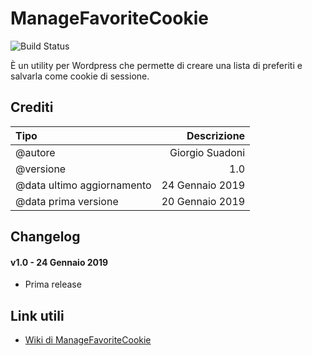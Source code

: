 ManageFavoriteCookie
================

![Build Status](https://img.shields.io/badge/build-v1.0-green.svg?style=flat)

È un utility per Wordpress che permette di creare una lista di preferiti e salvarla come cookie di sessione.



Crediti
-------

|Tipo|Descrizione|
|:---|---:|
|@autore|Giorgio Suadoni|
|@versione|1.0|
|@data ultimo aggiornamento|24 Gennaio 2019|
|@data prima versione|20 Gennaio 2019|



Changelog
---------

#### v1.0 - 24 Gennaio 2019
* Prima release



Link utili
----------

* [Wiki di ManageFavoriteCookie](https://github.com/GiorgioKM/ManageFavoriteCookie/wiki)